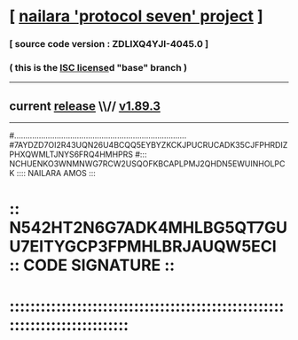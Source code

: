 
# [ [nailara 'protocol seven' project](http://nailara.network/) ]

### [ source code version : ZDLIXQ4YJI-4045.0 ]

### ( this is the [ISC license](license)d "base" branch )
---
## current [release](https://github.com/nailara-technologies/protocol-7/releases) \\\\// [v1.89.3](https://github.com/nailara-technologies/protocol-7/releases/tag/v1.89.3)
---

#.............................................................................
#7AYDZD7OI2R43UQN26U4BCQQ5EYBYZKCKJPUCRUCADK35CJFPHRDIZPHXQWMLTJNYS6FRQ4HMHPRS
#::: NCHUENKO3WNMNWG7RCW2USQOFKBCAPLPMJ2QHDN5EWUINHOLPCK :::: NAILARA AMOS :::
# :: N542HT2N6G7ADK4MHLBG5QT7GUU7EITYGCP3FPMHLBRJAUQW5ECI :: CODE SIGNATURE ::
# ::::::::::::::::::::::::::::::::::::::::::::::::::::::::::::::::::::::::::::
